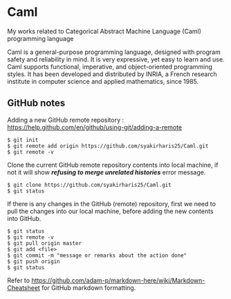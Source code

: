 # Caml
My works related to Categorical Abstract Machine Language (Caml) programming language

Caml is a general-purpose programming language, designed with program safety and reliability in mind. It is very expressive, yet easy to learn and use. Caml supports functional, imperative, and object-oriented programming styles. It has been developed and distributed by INRIA, a French research institute in computer science and applied mathematics, since 1985.

## GitHub notes

Adding a new GitHub remote repository : https://help.github.com/en/github/using-git/adding-a-remote
```
$ git init
$ git remote add origin https://github.com/syakirharis25/Caml.git
$ git remote -v
```
Clone the current GitHub remote repository contents into local machine, if not it will show **_refusing to merge unrelated histories_** error message.
```
$ git clone https://github.com/syakirharis25/Caml.git
$ git status
```

If there is any changes in the GitHub (remote) repository, first we need to pull the changes into our local machine, before adding the new contents into GitHub.
```
$ git status
$ git remote -v
$ git pull origin master
$ git add <file>
$ git commit -m "message or remarks about the action done"
$ git push origin
$ git status
```

Refer to https://github.com/adam-p/markdown-here/wiki/Markdown-Cheatsheet for GitHub markdown formatting.

